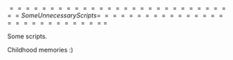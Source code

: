 $============================$
$= Some Unnecessary Scripts =$
$============================$

Some scripts.

Childhood memories :)